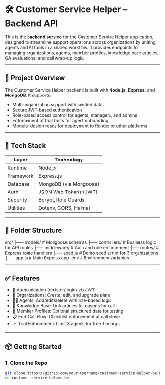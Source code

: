 # 🛠️ Customer Service Helper – Backend API

This is the **backend service** for the Customer Service Helper application, designed to streamline support operations across organizations by uniting agents and AI tools in a shared workflow. It provides endpoints for managing organizations, agents, member profiles, knowledge base articles, QA evaluations, and call wrap-up logic.

---

## 🚀 Project Overview

The Customer Service Helper backend is built with **Node.js**, **Express**, and **MongoDB**. It supports:

- Multi-organization support with seeded data
- Secure JWT-based authentication
- Role-based access control for agents, managers, and admins
- Enforcement of trial limits for agent onboarding
- Modular design ready for deployment to Render or other platforms

---

## 🧪 Tech Stack

| Layer     | Technology             |
| --------- | ---------------------- |
| Runtime   | Node.js                |
| Framework | Express.js             |
| Database  | MongoDB (via Mongoose) |
| Auth      | JSON Web Tokens (JWT)  |
| Security  | Bcrypt, Role Guards    |
| Utilities | Dotenv, CORS, Helmet   |

---

## 📁 Folder Structure

src/ ├── models/ # Mongoose schemas ├── controllers/ # Business logic for API routes ├── middleware/ # Auth and role enforcement ├── routes/ # Express route handlers ├── seed.js # Demo seed script for 3 organizations ├── app.js # Main Express app .env # Environment variables

---

## ✅ Features

- 🔐 Authentication (register/login) via JWT
- 🏢 Organizations: Create, edit, and upgrade plans
- 🧑‍💼 Agents: Add/edit/delete with role-based logic
- 🧾 Knowledge Base: Link articles to reasons for call
- 🧍 Member Profiles: Optional structured data for testing
- 📋 End-Call Flow: Checklist enforcement at call close
- 📈 Trial Enforcement: Limit 3 agents for free-tier orgs

---

## 📦 Getting Started

### 1. Clone the Repo

```bash
git clone https://github.com/your-username/customer-service-helper-be.git
cd customer-service-helper-be
```
